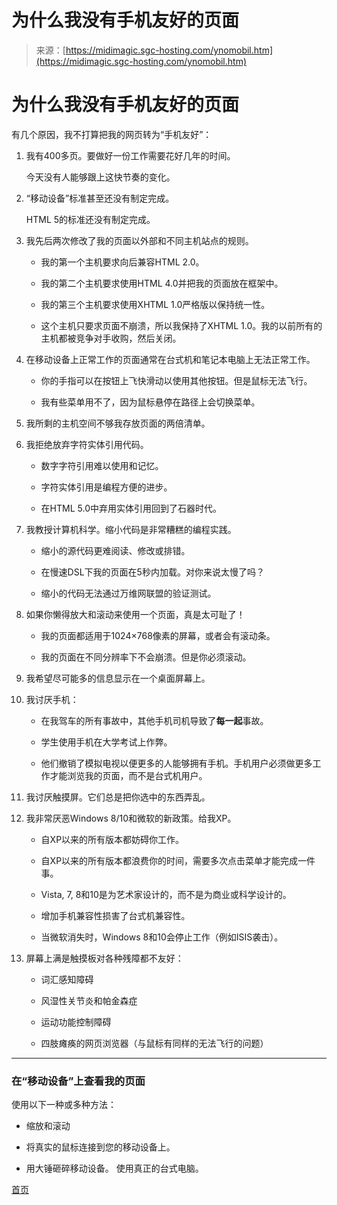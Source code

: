 <!--yml

类别: 未分类

日期：2024年5月27日14:57:05

-->

# 为什么我没有手机友好的页面

> 来源：[https://midimagic.sgc-hosting.com/ynomobil.htm](https://midimagic.sgc-hosting.com/ynomobil.htm)

# 为什么我没有手机友好的页面

有几个原因，我不打算把我的网页转为“手机友好”：

1.  我有400多页。要做好一份工作需要花好几年的时间。

    今天没有人能够跟上这快节奏的变化。

1.  “移动设备”标准甚至还没有制定完成。

    HTML 5的标准还没有制定完成。

1.  我先后两次修改了我的页面以外部和不同主机站点的规则。

    +   我的第一个主机要求向后兼容HTML 2.0。

    +   我的第二个主机要求使用HTML 4.0并把我的页面放在框架中。

    +   我的第三个主机要求使用XHTML 1.0严格版以保持统一性。

    +   这个主机只要求页面不崩溃，所以我保持了XHTML 1.0。我的以前所有的主机都被竞争对手收购，然后关闭。

1.  在移动设备上正常工作的页面通常在台式机和笔记本电脑上无法正常工作。

    +   你的手指可以在按钮上飞快滑动以使用其他按钮。但是鼠标无法飞行。

    +   我有些菜单用不了，因为鼠标悬停在路径上会切换菜单。

1.  我所剩的主机空间不够我存放页面的两倍清单。

1.  我拒绝放弃字符实体引用代码。

    +   数字字符引用难以使用和记忆。

    +   字符实体引用是编程方便的进步。

    +   在HTML 5.0中弃用实体引用回到了石器时代。

1.  我教授计算机科学。缩小代码是非常糟糕的编程实践。

    +   缩小的源代码更难阅读、修改或排错。

    +   在慢速DSL下我的页面在5秒内加载。对你来说太慢了吗？

    +   缩小的代码无法通过万维网联盟的验证测试。

1.  如果你懒得放大和滚动来使用一个页面，真是太可耻了！

    +   我的页面都适用于1024×768像素的屏幕，或者会有滚动条。

    +   我的页面在不同分辨率下不会崩溃。但是你必须滚动。

1.  我希望尽可能多的信息显示在一个桌面屏幕上。

1.  我讨厌手机：

    +   在我驾车的所有事故中，其他手机司机导致了**每一起**事故。

    +   学生使用手机在大学考试上作弊。

    +   他们撤销了模拟电视以便更多的人能够拥有手机。手机用户必须做更多工作才能浏览我的页面，而不是台式机用户。

1.  我讨厌触摸屏。它们总是把你选中的东西弄乱。

1.  我非常厌恶Windows 8/10和微软的新政策。给我XP。

    +   自XP以来的所有版本都妨碍你工作。

    +   自XP以来的所有版本都浪费你的时间，需要多次点击菜单才能完成一件事。

    +   Vista, 7, 8和10是为艺术家设计的，而不是为商业或科学设计的。

    +   增加手机兼容性损害了台式机兼容性。

    +   当微软消失时，Windows 8和10会停止工作（例如ISIS袭击）。

1.  屏幕上满是触摸板对各种残障都不友好：

    +   词汇感知障碍

    +   风湿性关节炎和帕金森症

    +   运动功能控制障碍

    +   四肢瘫痪的网页浏览器（与鼠标有同样的无法飞行的问题）

* * *

### 在“移动设备”上查看我的页面

使用以下一种或多种方法：

+   缩放和滚动

+   将真实的鼠标连接到您的移动设备上。

+   用大锤砸碎移动设备。 使用真正的台式电脑。

[首页](index.htm)
